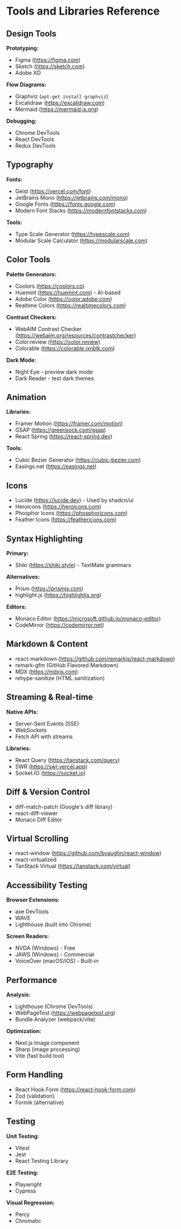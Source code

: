 # Tools and Libraries Reference

## Design Tools

**Prototyping:**
- Figma (https://figma.com)
- Sketch (https://sketch.com)
- Adobe XD

**Flow Diagrams:**
- Graphviz (`apt-get install graphviz`)
- Excalidraw (https://excalidraw.com)
- Mermaid (https://mermaid.js.org)

**Debugging:**
- Chrome DevTools
- React DevTools
- Redux DevTools

## Typography

**Fonts:**
- Geist (https://vercel.com/font)
- JetBrains Mono (https://jetbrains.com/mono)
- Google Fonts (https://fonts.google.com)
- Modern Font Stacks (https://modernfontstacks.com)

**Tools:**
- Type Scale Generator (https://typescale.com)
- Modular Scale Calculator (https://modularscale.com)

## Color Tools

**Palette Generators:**
- Coolors (https://coolors.co)
- Huemint (https://huemint.com) - AI-based
- Adobe Color (https://color.adobe.com)
- Realtime Colors (https://realtimecolors.com)

**Contrast Checkers:**
- WebAIM Contrast Checker (https://webaim.org/resources/contrastchecker)
- Color.review (https://color.review)
- Colorable (https://colorable.jxnblk.com)

**Dark Mode:**
- Night Eye - preview dark mode
- Dark Reader - test dark themes

## Animation

**Libraries:**
- Framer Motion (https://framer.com/motion)
- GSAP (https://greensock.com/gsap)
- React Spring (https://react-spring.dev)

**Tools:**
- Cubic Bezier Generator (https://cubic-bezier.com)
- Easings.net (https://easings.net)

## Icons

- Lucide (https://lucide.dev) - Used by shadcn/ui
- Heroicons (https://heroicons.com)
- Phosphor Icons (https://phosphoricons.com)
- Feather Icons (https://feathericons.com)

## Syntax Highlighting

**Primary:**
- Shiki (https://shiki.style) - TextMate grammars
  
**Alternatives:**
- Prism (https://prismjs.com)
- highlight.js (https://highlightjs.org)

**Editors:**
- Monaco Editor (https://microsoft.github.io/monaco-editor)
- CodeMirror (https://codemirror.net)

## Markdown & Content

- react-markdown (https://github.com/remarkjs/react-markdown)
- remark-gfm (GitHub Flavored Markdown)
- MDX (https://mdxjs.com)
- rehype-sanitize (HTML sanitization)

## Streaming & Real-time

**Native APIs:**
- Server-Sent Events (SSE)
- WebSockets
- Fetch API with streams

**Libraries:**
- React Query (https://tanstack.com/query)
- SWR (https://swr.vercel.app)
- Socket.IO (https://socket.io)

## Diff & Version Control

- diff-match-patch (Google's diff library)
- react-diff-viewer
- Monaco Diff Editor

## Virtual Scrolling

- react-window (https://github.com/bvaughn/react-window)
- react-virtualized
- TanStack Virtual (https://tanstack.com/virtual)

## Accessibility Testing

**Browser Extensions:**
- axe DevTools
- WAVE
- Lighthouse (built into Chrome)

**Screen Readers:**
- NVDA (Windows) - Free
- JAWS (Windows) - Commercial
- VoiceOver (macOS/iOS) - Built-in

## Performance

**Analysis:**
- Lighthouse (Chrome DevTools)
- WebPageTest (https://webpagetest.org)
- Bundle Analyzer (webpack/vite)

**Optimization:**
- Next.js Image component
- Sharp (image processing)
- Vite (fast build tool)

## Form Handling

- React Hook Form (https://react-hook-form.com)
- Zod (validation)
- Formik (alternative)

## Testing

**Unit Testing:**
- Vitest
- Jest
- React Testing Library

**E2E Testing:**
- Playwright
- Cypress

**Visual Regression:**
- Percy
- Chromatic
